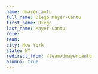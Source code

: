 ```yaml
---
name: dmayercantu
full_name: Diego Mayer-Cantu
first_name: Diego
last_name: Mayer-Cantu
role: 
team: 
city: New York
state: NY
redirect_from: /team/dmayercantu
alumni: true
---
```

